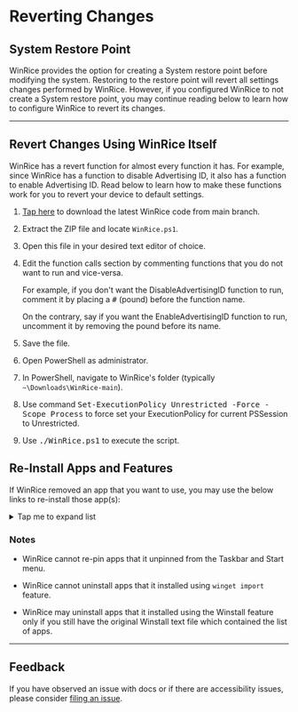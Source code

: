 # Reverting Changes

## System Restore Point

WinRice provides the option for creating a System restore point before modifying the system. Restoring to the restore point will revert all settings changes performed by WinRice. However, if you configured WinRice to not create a System restore point, you may continue reading below to learn how to configure WinRice to revert its changes.

---

## Revert Changes Using WinRice Itself

WinRice has a revert function for almost every function it has. For example, since WinRice has a function to disable Advertising ID, it also has a function to enable Advertising ID. Read below to learn how to make these functions work for you to revert your device to default settings.

1. [Tap here](https://github.com/pratyakshm/WinRice/archive/refs/heads/main.zip) to download the latest WinRice code from main branch.

2. Extract the ZIP file and locate `WinRice.ps1`.

3. Open this file in your desired text editor of choice.

4. Edit the function calls section by commenting functions that you do not want to run and vice-versa.

   For example, if you don't want the DisableAdvertisingID function to run, comment it by placing a <kbd>#</kbd> (pound) before the function name.

   On the contrary, say if you want the EnableAdvertisingID function to run, uncomment it by removing the pound before its name.

5. Save the file.

6. Open PowerShell as administrator.

7. In PowerShell, navigate to WinRice's folder (typically `~\Downloads\WinRice-main`).

8. Use command <kbd>Set-ExecutionPolicy Unrestricted -Force -Scope Process</kbd> to force set your ExecutionPolicy for current PSSession to Unrestricted.

9. Use <kbd>./WinRice.ps1</kbd> to execute the script.

## Re-Install Apps and Features

If WinRice removed an app that you want to use, you may use the below links to re-install those app(s):

<details><summary>Tap me to expand list</summary>

- [Clipchamp](https://www.microsoft.com/store/productId/9P1J8S7CCWWT)

- [Cortana](https://www.microsoft.com/store/productId/9NFFX4SZZ23L)

- [Get Help](https://www.microsoft.com/store/productId/9PKDZBMV1H3T)

- [Weather](https://www.microsoft.com/store/productId/9WZDNCRFJ3Q2)

- [Maps](https://www.microsoft.com/store/productId/9WZDNCRDTBVB)

- [Microsoft Solitaire Collection](https://www.microsoft.com/store/productId/9WZDNCRFHWD2)

- [Mixed Reality Portal](https://www.microsoft.com/store/productId/9NG1H8B3ZC7M)

- [Microsoft Whiteboard](https://www.microsoft.com/store/productId/9MSPC6MP8FM4)

- [Mail & Calendar](https://www.microsoft.com/store/productId/9WZDNCRFHVQM)

- [News](https://www.microsoft.com/store/productId/9WZDNCRFHVFW)

- [Office](https://www.microsoft.com/store/productId/9WZDNCRD29V9)

- [OneNote for Windows 10](https://www.microsoft.com/store/productId/9WZDNCRFHVJL)

- [Paint 3D](https://www.microsoft.com/store/productId/9NBLGGH5FV99)

- [Power Automate](https://www.microsoft.com/store/productId/9NFTCH6J7FHV)

- [Tips](https://www.microsoft.com/store/productId/9WZDNCRDTBJJ)

- [Widgets](https://www.microsoft.com/store/productId/9MSSGKG348SP)

</details>

### Notes

- WinRice cannot re-pin apps that it unpinned from the Taskbar and Start menu.

- WinRice cannot uninstall apps that it installed using `winget import` feature.

- WinRice may uninstall apps that it installed using the Winstall feature only if you still have the original Winstall text file which contained the list of apps.

---

## Feedback

If you have observed an issue with docs or if there are accessibility issues, please consider [filing an issue](https://github.com/pratyakshm/WinRice/issues/new?assignees=pratyakshm&labels=Issue-Docs&template=doc_issue.yaml&title=Docs+issue%3A+).
